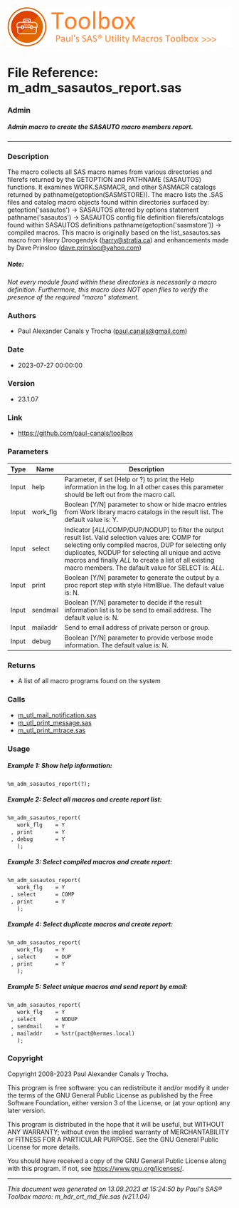 ![../../misc/images/doc_banner.png](../../misc/images/doc_banner.png)
# 
# File Reference: m_adm_sasautos_report.sas

### Admin

##### Admin macro to create the SASAUTO macro members report.

***

### Description
The macro collects all SAS macro names from various directories and filerefs returned by the GETOPTION and PATHNAME (SASAUTOS) functions. It examines WORK.SASMACR, and other SASMACR catalogs returned by pathname(getoption(SASMSTORE)). The macro lists the .SAS files and catalog macro objects found within directories surfaced by:
 getoption('sasautos') \-> SASAUTOS altered by options statement
 pathname('sasautos') \-> SASAUTOS config file definition
 filerefs/catalogs found within SASAUTOS definitions
 pathname(getoption('sasmstore')) \-> compiled macros.
 This macro is originally based on the list_sasautos.sas macro from Harry Droogendyk (harry@stratia.ca) and enhancements made by Dave Prinsloo (dave.prinsloo@yahoo.com)

##### *Note:*
*Not every module found within these directories is necessarily a macro definition. Furthermore, this macro does NOT open files to verify the presence of the required "macro" statement.*

### Authors
* Paul Alexander Canals y Trocha (paul.canals@gmail.com)

### Date
* 2023-07-27 00:00:00

### Version
* 23.1.07

### Link
* https://github.com/paul-canals/toolbox

### Parameters
| Type | Name | Description |
| ---- | ---- | ----------- |
| Input | help | Parameter, if set (Help or ?) to print the Help information in the log. In all other cases this parameter should be left out from the macro call. |
| Input | work_flg | Boolean [Y/N] parameter to show or hide macro entries from Work library macro catalogs in the result list. The default value is: Y. |
| Input | select | Indicator [_ALL_/COMP/DUP/NODUP] to filter the output result list. Valid selection values are: COMP for selecting only compiled macros, DUP for selecting only duplicates, NODUP for selecting all unique and active macros and finally _ALL_ to create a list of all existing macro members. The dafault value for SELECT is: _ALL_. |
| Input | print | Boolean [Y/N] parameter to generate the output by a proc report step with style HtmlBlue. The default value is: N. |
| Input | sendmail | Boolean [Y/N] parameter to decide if the result information list is to be send to email address. The default value is: N. |
| Input | mailaddr | Send to email address of private person or group. |
| Input | debug | Boolean [Y/N] parameter to provide verbose mode information. The default value is: N. |

### Returns
* A list of all macro programs found on the system

### Calls
* [m_utl_mail_notification.sas](m_utl_mail_notification.md)
* [m_utl_print_message.sas](m_utl_print_message.md)
* [m_utl_print_mtrace.sas](m_utl_print_mtrace.md)

### Usage

##### Example 1: Show help information:
```sas
%m_adm_sasautos_report(?);
```

##### Example 2: Select all macros and create report list:
```sas
%m_adm_sasautos_report(
   work_flg    = Y
 , print       = Y
 , debug       = Y
   );
```

##### Example 3: Select compiled macros and create report:
```sas
%m_adm_sasautos_report(
   work_flg    = Y
 , select      = COMP
 , print       = Y
   );
```

##### Example 4: Select duplicate macros and create report:
```sas
%m_adm_sasautos_report(
   work_flg    = Y
 , select      = DUP
 , print       = Y
   );
```

##### Example 5: Select unique macros and send report by email:
```sas
%m_adm_sasautos_report(
   work_flg    = Y
 , select      = NODUP
 , sendmail    = Y
 , mailaddr    = %str(pact@hermes.local)
   );
```

### Copyright
Copyright 2008-2023 Paul Alexander Canals y Trocha. 
 
This program is free software: you can redistribute it and/or modify 
it under the terms of the GNU General Public License as published by 
the Free Software Foundation, either version 3 of the License, or 
(at your option) any later version. 
 
This program is distributed in the hope that it will be useful, 
but WITHOUT ANY WARRANTY; without even the implied warranty of 
MERCHANTABILITY or FITNESS FOR A PARTICULAR PURPOSE. See the 
GNU General Public License for more details. 
 
You should have received a copy of the GNU General Public License 
along with this program. If not, see <https://www.gnu.org/licenses/>. 


***
*This document was generated on 13.09.2023 at 15:24:50  by Paul's SAS&reg; Toolbox macro: m_hdr_crt_md_file.sas (v21.1.04)*
